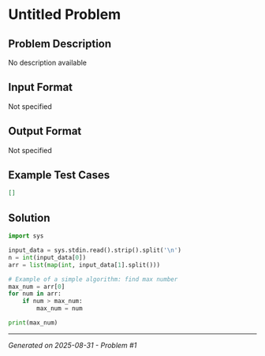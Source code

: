# Untitled Problem

## Problem Description
No description available

## Input Format
Not specified

## Output Format
Not specified

## Example Test Cases
```json
[]
```

## Solution
```python
import sys

input_data = sys.stdin.read().strip().split('\n')
n = int(input_data[0])
arr = list(map(int, input_data[1].split()))

# Example of a simple algorithm: find max number
max_num = arr[0]
for num in arr:
    if num > max_num:
        max_num = num

print(max_num)
```

---
*Generated on 2025-08-31 - Problem #1*